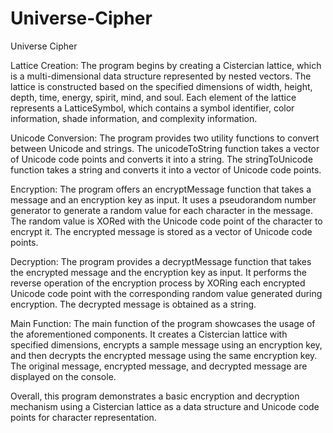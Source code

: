 # Universe-Cipher
Universe Cipher

Lattice Creation: The program begins by creating a Cistercian lattice, which is a multi-dimensional data structure represented by nested vectors. The lattice is constructed based on the specified dimensions of width, height, depth, time, energy, spirit, mind, and soul. Each element of the lattice represents a LatticeSymbol, which contains a symbol identifier, color information, shade information, and complexity information.

Unicode Conversion: The program provides two utility functions to convert between Unicode and strings. The unicodeToString function takes a vector of Unicode code points and converts it into a string. The stringToUnicode function takes a string and converts it into a vector of Unicode code points.

Encryption: The program offers an encryptMessage function that takes a message and an encryption key as input. It uses a pseudorandom number generator to generate a random value for each character in the message. The random value is XORed with the Unicode code point of the character to encrypt it. The encrypted message is stored as a vector of Unicode code points.

Decryption: The program provides a decryptMessage function that takes the encrypted message and the encryption key as input. It performs the reverse operation of the encryption process by XORing each encrypted Unicode code point with the corresponding random value generated during encryption. The decrypted message is obtained as a string.

Main Function: The main function of the program showcases the usage of the aforementioned components. It creates a Cistercian lattice with specified dimensions, encrypts a sample message using an encryption key, and then decrypts the encrypted message using the same encryption key. The original message, encrypted message, and decrypted message are displayed on the console.

Overall, this program demonstrates a basic encryption and decryption mechanism using a Cistercian lattice as a data structure and Unicode code points for character representation.
